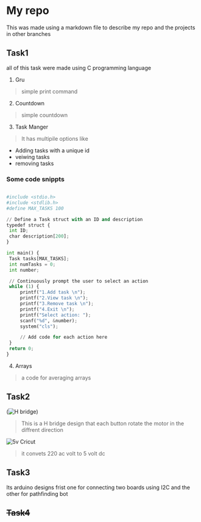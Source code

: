 # My repo 

This was made using a markdown file to describe my repo and the projects in other branches 

## Task1
all of this task were made using C programming language

 1. Gru

   > simple print command

 2. Countdown

   > simple countdown

 3. Task Manger

   > It has multipile options like

   - Adding tasks with a unique id 
   - veiwing tasks
   - removing tasks 

   ### Some code snippts ###
   ```py

   #include <stdio.h>
#include <stdlib.h>
#define MAX_TASKS 100

// Define a Task struct with an ID and description
typedef struct {
    int ID;
    char description[200];
}

int main() {
    Task tasks[MAX_TASKS];
    int numTasks = 0;
    int number;

    // Continuously prompt the user to select an action
    while (1) {
        printf("1.Add task \n");
        printf("2.View task \n");
        printf("3.Remove task \n");
        printf("4.Exit \n");
        printf("Select action: ");
        scanf("%d", &number);
        system("cls");

        // Add code for each action here
    }
    return 0;
}
   
   ```

 
 4. Arrays
 
   > a code for averaging arrays


  ## Task2


   (![**H bridge**]())
  
  > This is a H bridge design that each button rotate the motor in the diffrent direction



  ![5v Cricut](untitled:Untitled-1.ipynb/WhatsApp%2520Image%25202023-08-17%2520at%252007.28.08.jpg?jupyter-notebook)

  > it convets 220 ac volt to 5 volt dc


  ## Task3

  Its arduino designs frist one for connecting two boards using I2C and the other for pathfinding bot

  ## ~~Task4~~ 

















    

